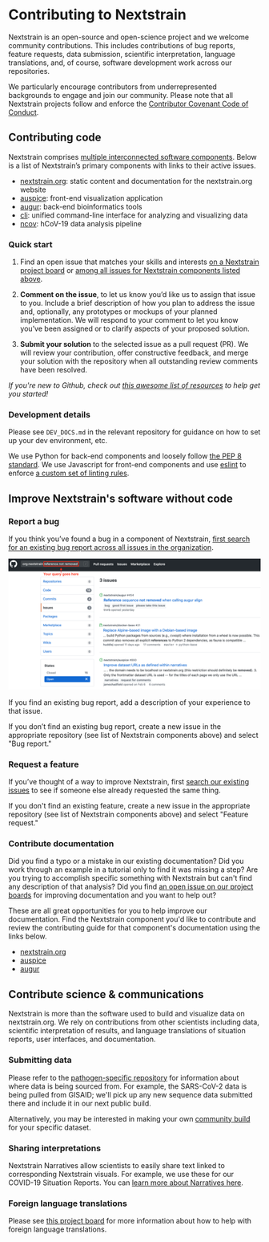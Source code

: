 # Contributing to Nextstrain

Nextstrain is an open-source and open-science project and we welcome community contributions. This includes contributions of bug reports, feature requests, data submission, scientific interpretation, language translations, and, of course, software development work across our repositories.

We particularly encourage contributors from underrepresented backgrounds to engage and join our community. Please note that all Nextstrain projects follow and enforce the [Contributor Covenant Code of Conduct](https://www.contributor-covenant.org/).

## Contributing code

Nextstrain comprises [multiple interconnected software components](https://github.com/nextstrain/). Below is a list of Nextstrain’s primary components with links to their active issues.

- [nextstrain.org](https://github.com/nextstrain/nextstrain.org/issues): static content and documentation for the nextstrain.org website
- [auspice](https://github.com/nextstrain/auspice/issues): front-end visualization application
- [augur](https://github.com/nextstrain/augur/issues): back-end bioinformatics tools
- [cli](https://github.com/nextstrain/cli/issues): unified command-line interface for analyzing and visualizing data
- [ncov](https://github.com/nextstrain/ncov/issues): hCoV-19 data analysis pipeline

### Quick start

1. Find an open issue that matches your skills and interests [on a Nextstrain project board](https://github.com/orgs/nextstrain/projects) or [among all issues for Nextstrain components listed above](https://github.com/search?q=org%3Anextstrain&state=open&type=Issues).

2. **Comment on the issue**, to let us know you’d like us to assign that issue to you. Include a brief description of how you plan to address the issue and, optionally, any prototypes or mockups of your planned implementation. We will respond to your comment to let you know you’ve been assigned or to clarify aspects of your proposed solution.

3. **Submit your solution** to the selected issue as a pull request (PR). We will review your contribution, offer constructive feedback, and merge your solution with the repository when all outstanding review comments have been resolved.

_If you're new to Github, check out [this awesome list of resources](https://github.com/freeCodeCamp/how-to-contribute-to-open-source#using-version-control) to help get you started!_

### Development details

Please see `DEV_DOCS.md` in the relevant repository for guidance on how to set up your dev environment, etc.

We use Python for back-end components and loosely follow [the PEP 8 standard](https://www.python.org/dev/peps/pep-0008/). We use Javascript for front-end components and use [eslint](https://eslint.org/) to enforce [a custom set of linting rules](https://github.com/nextstrain/auspice/blob/master/.eslintrc).

## Improve Nextstrain's software without code

### Report a bug

If you think you’ve found a bug in a component of Nextstrain, [first search for an existing bug report across all issues in the organization](https://github.com/search?q=org%3Anextstrain&state=open&type=Issues).

![](images/example-search-for-bug.png)

If you find an existing bug report, add a description of your experience to that issue.

If you don’t find an existing bug report, create a new issue in the appropriate repository (see list of Nextstrain components above) and select "Bug report."

### Request a feature

If you’ve thought of a way to improve Nextstrain, first [search our existing issues](https://github.com/search?q=org%3Anextstrain&state=open&type=Issues) to see if someone else already requested the same thing.

If you don't find an existing feature, create a new issue in the appropriate repository (see list of Nextstrain components above) and select "Feature request."

### Contribute documentation

Did you find a typo or a mistake in our existing documentation? Did you work through an example in a tutorial only to find it was missing a step? Are you trying to accomplish specific something with Nextstrain but can't find any description of that analysis? Did you find [an open issue on our project boards](https://github.com/orgs/nextstrain/projects) for improving documentation and you want to help out?

These are all great opportunities for you to help improve our documentation. Find the Nextstrain component you'd like to contribute and review the contributing guide for that component's documentation using the links below.

  - [nextstrain.org](https://nextstrain.org/docs/contributing/documentation)
  - [auspice](https://github.com/nextstrain/auspice/tree/master/docs-src)
  - [augur](https://github.com/nextstrain/augur/#documentation)

## Contribute science & communications

Nextstrain is more than the software used to build and visualize data on nextstrain.org. We rely on contributions from other scientists including data, scientific interpretation of results, and language translations of situation reports, user interfaces, and documentation.

### Submitting data

Please refer to the [pathogen-specific repository](https://github.com/nextstrain) for information about where data is being sourced from. For example, the SARS-CoV-2 data is being pulled from GISAID; we'll pick up any new sequence data submitted there and include it in our next public build.

Alternatively, you may be interested in making your own [community build](https://nextstrain.org/docs/contributing/community-builds) for your specific dataset.

### Sharing interpretations

Nextstrain Narratives allow scientists to easily share text linked to corresponding Nextstrain visuals. For example, we use these for our COVID-19 Situation Reports. You can [learn more about Narratives here](https://nextstrain.org/docs/narratives/introduction).

### Foreign language translations

Please see [this project board]() for more information about how to help with foreign language translations.

